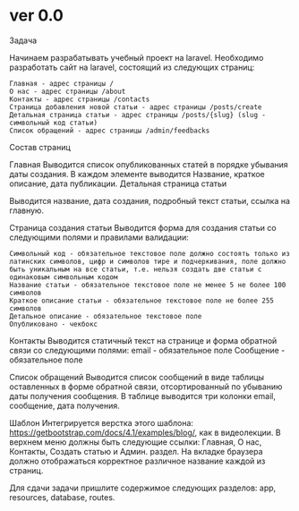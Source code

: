 # ver 0.0

Задача

Начинаем разрабатывать учебный проект на laravel.
Необходимо разработать сайт на laravel, состоящий из следующих страниц:

    Главная - адрес страницы /
    О нас - адрес страницы /about
    Контакты - адрес страницы /contacts
    Страница добавления новой статьи - адрес страницы /posts/create
    Детальная страница статьи - адрес страницы /posts/{slug} (slug - символьный код статьи)
    Список обращений - адрес страницы /admin/feedbacks


Состав страниц

Главная
Выводится список опубликованных статей в порядке убывания даты создания. В каждом элементе выводится Название, краткое описание, дата публикации.
Детальная страница статьи

Выводится название, дата создания, подробный текст статьи, ссылка на главную.

Страница создания статьи
Выводится форма для создания статьи со следующими полями и правилами валидации:

    Символьный код - обязательное текстовое поле должно состоять только из латинских символов, цифр и символов тире и подчеркивания, поле должно быть уникальным на все статьи, т.е. нельзя создать две статьи с одинаковым символьным кодом
    Название статьи - обязательное текстовое поле не менее 5 не более 100 символов
    Краткое описание статьи - обязательное текстовое поле не более 255 символов
    Детальное описание - обязательное текстовое поле
    Опубликовано - чекбокс

Контакты
Выводится статичный текст на странице и форма обратной связи со следующими полями:
    email - обязательное поле
    Сообщение - обязательное поле



Список обращений
Выводится список сообщений в виде таблицы оставленных в форме обратной связи, отсортированный по убыванию даты получения сообщения. В таблице выводится три колонки email, сообщение, дата получения.


Шаблон
Интегрируется верстка этого шаблона: https://getbootstrap.com/docs/4.1/examples/blog/, как в видеолекции.
В верхнем меню должны быть следующие ссылки: Главная, О нас, Контакты, Создать статью и Админ. раздел.
На вкладке браузера должно отображаться корректное различное название каждой из страниц.



Для сдачи задачи пришлите содержимое следующих разделов: app, resources, database, routes.
